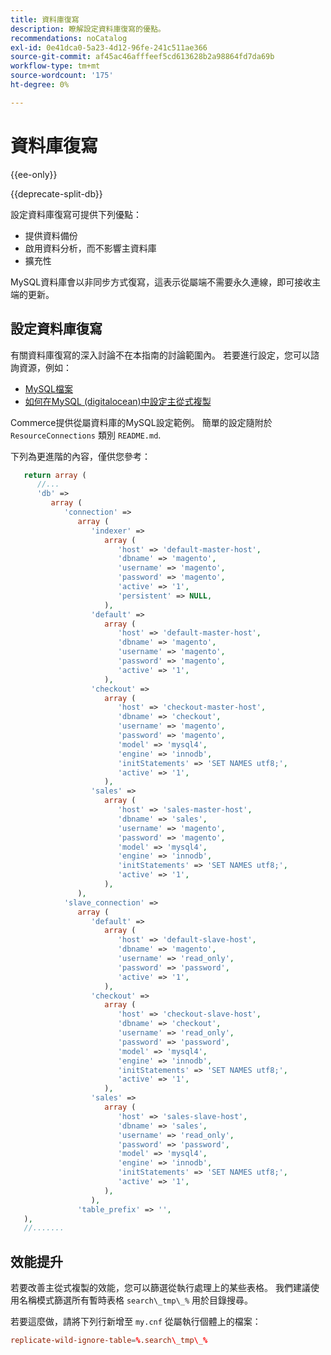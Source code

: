 ```yaml
---
title: 資料庫復寫
description: 瞭解設定資料庫復寫的優點。
recommendations: noCatalog
exl-id: 0e41dca0-5a23-4d12-96fe-241c511ae366
source-git-commit: af45ac46afffeef5cd613628b2a98864fd7da69b
workflow-type: tm+mt
source-wordcount: '175'
ht-degree: 0%

---
```


# 資料庫復寫

{{ee-only}}

{{deprecate-split-db}}

設定資料庫復寫可提供下列優點：

- 提供資料備份
- 啟用資料分析，而不影響主資料庫
- 擴充性

MySQL資料庫會以非同步方式復寫，這表示從屬端不需要永久連線，即可接收主端的更新。

## 設定資料庫復寫

有關資料庫復寫的深入討論不在本指南的討論範圍內。 若要進行設定，您可以諮詢資源，例如：

- [MySQL檔案](https://dev.mysql.com/doc/refman/5.6/en/replication.html)
- [如何在MySQL (digitalocean)中設定主從式複製](https://www.digitalocean.com/community/tutorials/how-to-set-up-replication-in-mysql)

Commerce提供從屬資料庫的MySQL設定範例。 簡單的設定隨附於 `ResourceConnections` 類別 `README.md`.

下列為更進階的內容，僅供您參考：

```php
   return array (
      //...
      'db' =>
         array (
            'connection' =>
               array (
                  'indexer' =>
                     array (
                        'host' => 'default-master-host',
                        'dbname' => 'magento',
                        'username' => 'magento',
                        'password' => 'magento',
                        'active' => '1',
                        'persistent' => NULL,
                     ),
                  'default' =>
                     array (
                        'host' => 'default-master-host',
                        'dbname' => 'magento',
                        'username' => 'magento',
                        'password' => 'magento',
                        'active' => '1',
                     ),
                  'checkout' =>
                     array (
                        'host' => 'checkout-master-host',
                        'dbname' => 'checkout',
                        'username' => 'magento',
                        'password' => 'magento',
                        'model' => 'mysql4',
                        'engine' => 'innodb',
                        'initStatements' => 'SET NAMES utf8;',
                        'active' => '1',
                     ),
                  'sales' =>
                     array (
                        'host' => 'sales-master-host',
                        'dbname' => 'sales',
                        'username' => 'magento',
                        'password' => 'magento',
                        'model' => 'mysql4',
                        'engine' => 'innodb',
                        'initStatements' => 'SET NAMES utf8;',
                        'active' => '1',
                     ),
               ),
            'slave_connection' =>
               array (
                  'default' =>
                     array (
                        'host' => 'default-slave-host',
                        'dbname' => 'magento',
                        'username' => 'read_only',
                        'password' => 'password',
                        'active' => '1',
                     ),
                  'checkout' =>
                     array (
                        'host' => 'checkout-slave-host',
                        'dbname' => 'checkout',
                        'username' => 'read_only',
                        'password' => 'password',
                        'model' => 'mysql4',
                        'engine' => 'innodb',
                        'initStatements' => 'SET NAMES utf8;',
                        'active' => '1',
                     ),
                  'sales' =>
                     array (
                        'host' => 'sales-slave-host',
                        'dbname' => 'sales',
                        'username' => 'read_only',
                        'password' => 'password',
                        'model' => 'mysql4',
                        'engine' => 'innodb',
                        'initStatements' => 'SET NAMES utf8;',
                        'active' => '1',
                     ),
                  ),
               'table_prefix' => '',
   ),
   //.......
```

## 效能提升

若要改善主從式複製的效能，您可以篩選從執行處理上的某些表格。 我們建議使用名稱模式篩選所有暫時表格 `search\_tmp\_%` 用於目錄搜尋。

若要這麼做，請將下列行新增至 `my.cnf` 從屬執行個體上的檔案：

```conf
replicate-wild-ignore-table=%.search\_tmp\_%
```
